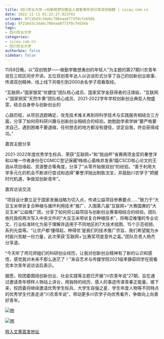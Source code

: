 ```yaml
---
title: 四川农业大学->创新筑梦创客达人做客青年说分享双创秘籍 | sicau.com.cn
date: 2022-11-11 01:22:27.823743
urlname: 8f216d3c3da6c70beaa8773f0cfeb56b
slug: 8f216d3c3da6c70beaa8773f0cfeb56b
tags: 
- 四川农业大学
categories:
- sicau.com.cn
- 四川农业大学
authorbox: false
sidebar: false
---
```

11月8日晚，以“双创筑梦——做勤学敢想勇创的年轻人”为主题的第27期川农青年说在三校区同步开讲。五位双创青年达人以访谈形式分享了自己的创新创业故事、传递双创精神，线上线下共吸引到2000余名学子观看取经。  

“互联网+”国家银奖“优健佳”团队核心成员、国家奖学金获得者的汪璟姮，“互联网+”国家铜奖“天然牛黄”团队核心成员、2021-2022学年学校创新创业典型人物盛雯，结合自身参与创新创业的
<!--more-->
心路历程，从项目选题确定、攻克技术难关再到将科学技术与实践服务相结合三方面，分享了如何将科研兴趣与创新创业相结合的经验。她勉励学弟学妹“要严格要求自己，遇到困难不要退缩，任何想去的地方都没有捷径，坚定自我，终会获得成功。”

嘉宾主题分享

2021-2022年度优秀学生标兵、荣获“互联网+”和“挑战杯”省赛两项金奖的秦誉洋和以唯一作者身份在CGMCC登记保藏1株核心菌株并发表1篇CSCD核心论文的王涵从项目缘起、资源整合等角度，分享了“从零开始做双创”的经验。“善于利用大学多元化的机会不断进行尝试和选择”秦誉洋抛出制胜法宝，并鼓励川农学子“把握时代机遇，争做双创新青年”。

嘉宾访谈交流  

“项目设计要立足于国家发展战略为切入点，传递公益项目参赛要点……”致力于“大豆玉米带状复合种植与循环利用技术”推广、入围第八届“互联网+”大赛国赛的“大豆玉米”公益推广团，分享了如何将公益项目与创新创业赛事相结合的经验。团队依托我校两次写入中央文件的“大豆玉米带状复合种植技术”，将晦涩难懂的专业论文、行业标准转化为易于理解并适用于不同地区的7大技术挂图、15个示范视频、系列光盘等。“让农户都‘懂得起，种得优’是我们的技术推广宗旨，我们希望能为乡村振兴贡献一份力量，此次荣获‘互联网+’比赛奖项是意外之喜。”团队负责人杨杰分享道。

“今天听了师兄师姐们的科研创业经历，让我对创新创业精神有了新的认识和感悟，感觉我对未来不那么迷茫了！”来自艺术与传媒学院2021级李静茹同学在观看完本次青年说访谈后表示。

据悉，校团委围绕创新创业、社会实践等主题已开展“川农青年说”27期，旨在通过邀请青年榜样人物站上讲台，用独特的经历、感人的事迹传递青春正能量。接下来，校团委将继续邀请优秀学生标兵、大学生自强之星、学生年度人物等不同特点的优秀学生代表走进“川农青年说”，带动更多川农学子向优秀看齐，争做向上向善好青年。

![图](https://news.sicau.edu.cn/__local/F/12/0D/075F7E7E280196AF10A822D028F_5A25105D_DDBAC.png)

![图](https://news.sicau.edu.cn/__local/6/C1/3B/4EA917BABEB195D608C28CE9894_21328FC9_9D2FD.png)

[转入文章首发地址](https://news.sicau.edu.cn/info/1078/70160.htm)